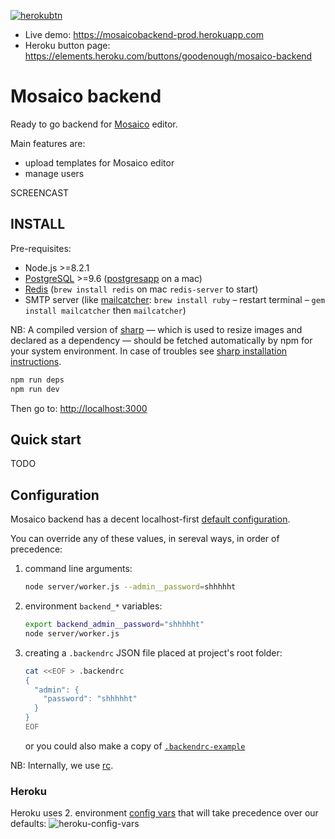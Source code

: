 [![herokubtn](https://www.herokucdn.com/deploy/button.svg)](https://heroku.com/deploy?template=https://github.com/goodenough/mosaico-backend/tree/release)

* Live demo: https://mosaicobackend-prod.herokuapp.com
* Heroku button page: https://elements.heroku.com/buttons/goodenough/mosaico-backend

# Mosaico backend

Ready to go backend for [Mosaico](http://mosaico.io) editor.

Main features are:
- upload templates for Mosaico editor
- manage users


SCREENCAST

## INSTALL

Pre-requisites:
 - Node.js >=8.2.1
 - [PostgreSQL](https://www.postgresql.org/) >=9.6 ([postgresapp](http://postgresapp.com/) on a mac)
 - [Redis](https://redis.io/) (`brew install redis` on mac `redis-server` to start)
 - SMTP server (like [mailcatcher](https://mailcatcher.me/): `brew install ruby` – restart terminal – `gem install mailcatcher` then `mailcatcher`)

NB: A compiled version of [sharp](http://sharp.dimens.io/en/stable/) — which is used to resize images and declared as a dependency — should be fetched automatically by npm for your system environment. In case of troubles see [sharp installation instructions](http://sharp.dimens.io/en/stable/install/).

```sh
npm run deps
npm run dev
```

Then go to: [http://localhost:3000](http://localhost:3000)

## Quick start

TODO

## Configuration

Mosaico backend has a decent localhost-first [default configuration](https://github.com/goodenough/mosaico-backend/blob/master/server/config.js#L13-L53).

You can override any of these values, in sereval ways, in order of precedence:

1. command line arguments:
   ```sh
   node server/worker.js --admin__password=shhhhht
   ```
2. environment `backend_*` variables:
   ```sh
   export backend_admin__password="shhhhht"
   node server/worker.js
   ```
3. creating a `.backendrc` JSON file placed at project's root folder:
   ```sh
   cat <<EOF > .backendrc
   {
     "admin": {
       "password": "shhhhht"
     }
   }
   EOF
   ```
   or you could also make a copy of [`.backendrc-example`](https://github.com/goodenough/mosaico-backend/blob/master/.backendrc-example)

NB: Internally, we use [rc](https://www.npmjs.com/package/rc).

### Heroku

Heroku uses 2. environment [config vars](https://devcenter.heroku.com/articles/config-vars#setting-up-config-vars-for-a-deployed-application) that will take precedence over our defaults:
![heroku-config-vars](http://imgur.com/download/DAw55D3)
